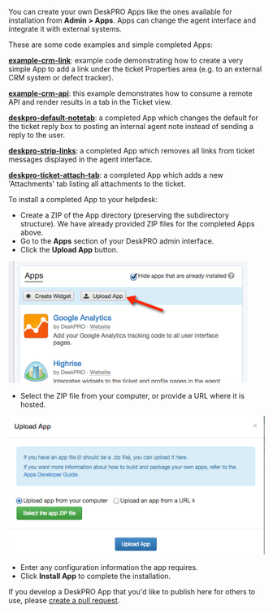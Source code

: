 
You can create your own DeskPRO Apps like the ones available for installation from **Admin > Apps**. Apps can change the agent interface and integrate it with external systems.

These are some code examples and simple completed Apps:

[**example-crm-link**](https://github.com/DeskPRO/DeskPRO-Apps/tree/master/example-crm-link): example code demonstrating how to create a very simple App to add a link under the ticket Properties area (e.g. to an external CRM system or defect tracker).

[**example-crm-api**](https://github.com/DeskPRO/DeskPRO-Apps/tree/master/example-crm-api): this example demonstrates how to consume a remote API and render results in a tab in the Ticket view.

[**deskpro-default-notetab**](https://github.com/DeskPRO/DeskPRO-Apps/tree/master/deskpro-default-notetab): a completed App which changes the default for the ticket reply box to posting an internal agent note instead of sending a reply to the user.

[**deskpro-strip-links**](https://github.com/DeskPRO/DeskPRO-Apps/tree/master/deskpro-strip-links): a completed App which removes all links from ticket messages displayed in the agent interface.

[**deskpro-ticket-attach-tab**](https://github.com/DeskPRO/DeskPRO-Apps/tree/master/deskpro-ticket-attach-tab): a completed App which adds a new 'Attachments' tab listing all attachments to the ticket.

To install a completed App to your helpdesk:

* Create a ZIP of the App directory (preserving the subdirectory structure). We have already provided ZIP files for the completed Apps above.
* Go to the **Apps** section of your DeskPRO admin interface.
* Click the **Upload App** button.

![](uploading-app.png)

* Select the ZIP file from your computer, or provide a URL where it is hosted.

![](uploading-app2.png)

* Enter any configuration information the app requires.
* Click **Install App** to complete the installation.

If you develop a DeskPRO App that you'd like to publish here for others to use, please [create a pull request](https://help.github.com/articles/creating-a-pull-request).
